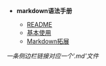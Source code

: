 - **markdown语法手册**

  - [README](/markdown/)
  - [基本使用](/markdown/basicUse)
  - [Markdown拓展](/markdown/markdown拓展)

*一条侧边栏链接对应一个'.md'文件*